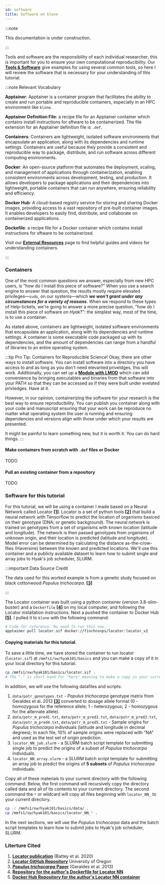 ```yaml
---
id: software
title: Software on klone
---
```


:::note

This documentation is under construction.

:::

Tools and software are the responsibility of each individual researcher; this is important for you to ensure your own computational reproducibility. Our [**Tools & Software**](https://hyak.uw.edu/docs/tools/software) give examples for using several common tools, so here I will review the software that is necessary for your understanding of this tutorial. 

:::note Relevant Vocabulary

**Apptainer**: Apptainer is a container program that facilitates the ability to create and run portable and reproducible containers, especially in an HPC environment like `klone`.

**Apptainer Definition File**: a recipe file for an Apptainer container which contains install instructions for sftware to be containerized. The file extension for an Apptainer definition file is `.def`.

**Containers**: Containers are lightweight, isolated software environments that encapsulate an application, along with its dependencies and runtime settings. Containers are useful because they provide a consistent and reproducible way to package, distribute, and run software across different computing environments.

**Docker**: An open-source platform that automates the deployment, scaling, and management of applications through containerization, enabling consistent environments across development, testing, and production. It allows developers to package applications and their dependencies into lightweight, portable containers that can run anywhere, ensuring reliability and efficiency.

**Docker Hub**: A cloud-based registry service for storing and sharing Docker images, providing access to a vast repository of pre-built container images. It enables developers to easily find, distribute, and collaborate on containerized applications.

**Dockefile**: a recipe file for a Docker container which contains install instructions for sftware to be containerized. 

Visit our [**External Resources**](https://hyak.uw.edu/docs/resources) page to find helpful guides and videos for understanding containers.

:::

### Containers

One of the most common questions we answer, especially from new HPC users, is "how do I install this piece of software?" When you use a search engine to answer that question, the results mostly require elevated privileges—`sudo`, on our systems—which ***we won't grant under any circumstances for a variety of reasons***. When we respond to these types of Help-tickets, we're going to answer a more precise question, "how do I install this piece of software *on Hyak*?": the simplest way, most of the time, is to use a container.

As stated above, containers are lightweight, isolated software environments that encapsulate an application, along with its dependencies and runtime settings. A container is some executable code packaged up with its dependencies, and the amount of dependencies can range from a handful of libraries to an entire operating system. 

:::tip Pro Tip: Containers for Reproducible Science!
Okay, there are other ways to install software. You can install software into a directory you have access to and as long as you don't need elevanted priveldges, this will work. Additionally, you can set up a [**Module with LMOD**](https://hyak.uw.edu/docs/tools/modules) which can add convenience by bringing executables and binaries from that software into your PATH so that they can be accessed as if they were built under evelated privledges. Have at it. 

However, in our opinion, containerizing the software for your research is the best way to ensure reproducibility. You can publish you container along with your code and manuscript ensuring that your work can be reproduce no matter what operating system the user is running and ensuring dependencies and versions align with those under which your results are presented. 

It might be painful to learn something new, but it is worth it. You can do hard things. 
:::

#### Make containers from scratch with `.def` files or Docker

TODO

#### Pull an existing container from a repository

TODO

### Software for this tutorial

For this tutorial, we will be using a container I made based on a Neural Network called Locator [**[1]**](https://elifesciences.org/articles/54507). Locator is a set of python tools [**[2]**](https://github.com/kr-colab/locator.git) that build a neural network with Tensorflow to predict the location of organisms basiced on their genotype (DNA; or genetic background). The neural network is trained on genotypes from a set of organisms with known location (latitude and longitude). The network is then passed genotypes from organisms of unknown origin, and their location is predicted (latitude and longitude). Model error can be determined by calculating the distance as-the-crow-flies (Haversine) between the known and predicted locations. We'll use this container and a publicly available dataset to learn how to submit single and array jobs to Hyak's job scheduler, SLURM. 

:::important Data Source Credit

The data used for this worked example is from a genetic study focused on black cottonwood *Populus trichocarpa*. [**[3]**](https://doi.org/10.1111/1755-0998.12056)

:::

The Locator container was built using a python container (version 3.8-slim-buster) and a `Dockerfile` [**[4]**](https://github.com/finchnSNPs/Docker_kr-colab_locator) on my local computer, and following the Locator installation instructions. Next a pushed the container to Docker Hub [**[5]**](https://hub.docker.com/repository/docker/finchnsnps/locator/general). I pulled it to `klone` with the following command: 

```bash
# Code for reference. No need to run this now. 
apptainer pull locator.sif docker://finchnsnps/locator:locator_v2
```

#### Copying materials for this tutorial. 

To save a little time, we have stored the container to run locator (`locator.sif`) at `/mmfs1/sw/hyak101/basics` and you can make a copy of it in your local directory for this tutorial. 

```bash
cp /mmfs1/sw/hyak101/basics/locator.sif .
# The "." is short hand for "here" meaning to make a copy in your current directory.
```

In addition, we will use the following datafiles and scripts:

1. `data/potr_genotypes.txt` - *Populus trichocarpa* genotype matrix from Geraldes et al. 2013 [**[3]**](https://doi.org/10.1111/1755-0998.12056) converted to dosage allele format (0 - homozygous for the reference allele; 1 - heterozygous; 2 - homozygous for the alternate allele). 
2. `data/potr_m_pred1.txt`, `data/potr_m_pred2.txt`, `data/potr_m_pred3.txt`, `data/potr_m_pred4.txt`, `data/potr_m_pred5.txt` - Sample origins for *Populus trichocarpa* individuals (latitude and longitude in decimal degrees); In each file, 10% of sample origins were replaced with "NA" and used as the test set of origin prediction. 
3. `locator_NN_job.slurm` - a SLURM batch script template for submitting single job to predict the origins of a subset of *Populus trichocarpa* individuals.
4. `locator_NN_array.slurm` - a SLURM batch script template for submitting an array job to predict the origins of **5 subsets** of *Populus trichocarpa* individuals.

Copy all of these materials to your current directory with the following command. Below, the first command will recursively copy the directory called data and all of its contents to your current directory. The second command the `*` or wildcard will copy all files beginning with `locator_NN_` to your current directory.

```bash
cp -r /mmfs1/sw/hyak101/basics/data/ .
cp /mmfs1/sw/hyak101/basics/locator_NN_* .
```

In the next sections, we will use the *Populus trichocarpa* data and the batch script templates to learn how to submit jobs to Hyak's job scheduler, SLURM. 

### Literture Cited

1. [**Locator publication**](https://elifesciences.org/articles/54507) (Battey et al. 2020) 
2. [**Locator GitHub Repository**](https://github.com/kr-colab/locator.git) University of Oregon
3. [***Populus trichocarpa*** **Paper**](https://doi.org/10.1111/1755-0998.12056) (Geraldes et al. 2013)
4. [**Repository for the author's Dockerfile for Locator NN**](https://github.com/finchnSNPs/Docker_kr-colab_locator) 
5. [**Docker Hub Repository for the author's Locator NN container**](https://hub.docker.com/repository/docker/finchnsnps/locator/general)